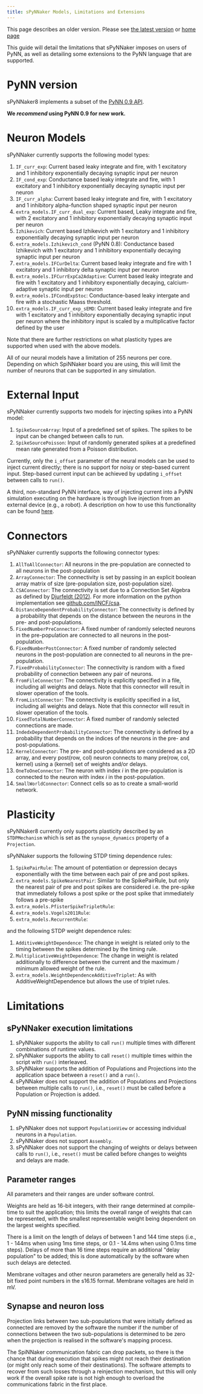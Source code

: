```yaml
---
title: sPyNNaker Models, Limitations and Extensions
---
```

This page describes an older version. 
Please see [the latest version](/latest/SPyNNakerModelsAndLimitations.html) or [home page](/)

This guide will detail the limitations that sPyNNaker imposes on users of PyNN, as well as detailing some extensions to the PyNN language that are supported.


# PyNN version

sPyNNaker8 implements a subset of the [PyNN 0.9 API](http://neuralensemble.org/docs/PyNN/0.9/api_reference.html).

**We _recommend_ using PyNN 0.9 for new work.**

# Neuron Models

sPyNNaker currently supports the following model types:

1. `IF_curr_exp`: Current based leaky integrate and fire, with 1 excitatory and 1 inhibitory exponentially decaying synaptic input per neuron
1. `IF_cond_exp`: Conductance based leaky integrate and fire, with 1 excitatory and 1 inhibitory exponentially decaying synaptic input per neuron
1. `IF_curr_alpha`: Current based leaky integrate and fire, with 1 excitatory and 1 inhibitory alpha-function shaped synaptic input per neuron
1. `extra_models.IF_curr_dual_exp`: Current based, Leaky integrate and fire, with 2 excitatory and 1 inhibitory exponentially decaying synaptic input per neuron
1. `Izhikevich`: Current based Izhikevich with 1 excitatory and 1 inhibitory exponentially decaying synaptic input per neuron
1. `extra_models.Izhikevich_cond` (PyNN 0.8): Conductance based Izhikevich with 1 excitatory and 1 inhibitory exponentially decaying synaptic input per neuron
1. `extra_models.IFCurDelta`: Current based leaky integrate and fire with 1 excitatory and 1 inhibitory delta synaptic input per neuron
1. `extra_models.IFCurrExpCa2Adaptive`: Current based leaky integrate and fire with 1 excitatory and 1 inhibitory exponentially decaying, calcium-adaptive synaptic input per neuron
1. `extra_models.IFCondExpStoc`: Conductance-based leaky intergate and fire with a stochastic Maass threshold.
1. `extra_models.IF_curr_exp_sEMD`: Current based leaky integrate and fire with 1 excitatory and 1 inhibitory exponentially decaying synaptic input per neuron where the inhibitory input is scaled by a multiplicative factor defined by the user

Note that there are further restrictions on what plasticity types are supported when used with the above models.

All of our neural models have a limitation of 255 neurons per core.  Depending on which SpiNNaker board you are using, this will limit the number of neurons that can be supported in any simulation.

# External Input

sPyNNaker currently supports two models for injecting spikes into a PyNN model:

1. `SpikeSourceArray`: Input of a predefined set of spikes.  The spikes to be input can be changed between calls to run.
1. `SpikeSourcePoisson`: Input of randomly generated spikes at a predefined mean rate generated from a Poisson distribution.

Currently, only the `i_offset` parameter of the neural models can be used to inject current directly; there is no support for noisy or step-based current input.  Step-based current input can be achieved by updating `i_offset` between calls to `run()`.

A third, non-standard PyNN interface, way of injecting current into a PyNN simulation executing on the hardware is through live injection from an external device (e.g., a robot). A description on how to use this functionality can be found [here](SimpleIO-LabManual.pdf).

# Connectors

sPyNNaker currently supports the following connector types:

1. `AllToAllConnector`: All neurons in the pre-population are connected to all neurons in the post-population
1. `ArrayConnector`: The connectivity is set by passing in an explicit boolean array matrix of size (pre-population size, post-population size).
1. `CSAConnector`: The connectivity is set due to a Connection Set Algebra as defined by [Djurfeldt (2012)](https://www.ncbi.nlm.nih.gov/pubmed/22437992).  For more information on the python implementation see [github.com/INCF/csa](https://github.com/INCF/csa).
1. `DistanceDependentProbabilityConnector`: The connectivity is defined by a probability that depends on the distance between the neurons in the pre- and post-populations.
1. `FixedNumberPreConnector`: A fixed number of randomly selected neurons in the pre-population are connected to all neurons in the post-population.
1. `FixedNumberPostConnector`: A fixed number of randomly selected neurons in the post-population are connected to all neurons in the pre-population.
1. `FixedProbabilityConnector`: The connectivity is random with a fixed probability of connection between any pair of neurons.
1. `FromFileConnector`: The connectivity is explicitly specified in a file, including all weights and delays.  Note that this connector will result in slower operation of the tools.
1. `FromListConnector`: The connectivity is explicitly specified in a list, including all weights and delays.  Note that this connector will result in slower operation of the tools.
1. `FixedTotalNumberConnector`: A fixed number of randomly selected connections are made.
1. `IndedxDependentProbabilityConnector`: The connectivity is defined by a probability that depends on the indices of the neurons in the pre- and post-populations.
1. `KernelConnector`: The pre- and post-populations are considered as a 2D array, and every post(row, col) neuron connects to many pre(row, col, kernel) using a (kernel) set of weights and/or delays.
1. `OneToOneConnector`: The neuron with index _i_ in the pre-population is connected to the neuron with index _i_ in the post-population.
1. `SmallWorldConnector`: Connect cells so as to create a small-world network.

# Plasticity

sPyNNaker8 currently only supports plasticity described by an `STDPMechanism` which is set as the `synapse_dynamics` property of a `Projection`.

sPyNNaker supports the following STDP timing dependence rules:

1. `SpikePairRule`: The amount of potentiation or depression decays exponentially with the time between each pair of pre and post spikes.
1. `extra_models.SpikeNearestPair`: Similar to the SpikePairRule, but only the nearest pair of pre and post spikes are considered i.e. the pre-spike that immediately follows a post spike or the post spike that immediately follows a pre-spike
1. `extra_models.PfisterSpikeTripletRule`:
1. `extra_models.Vogels2011Rule`:
1. `extra_models.RecurrentRule`:

and the following STDP weight dependence rules:

1. `AdditiveWeightDependence`: The change in weight is related only to the timing between the spikes determined by the timing rule.
1. `MultiplicativeWeightDependence`: The change in weight is related additionally to difference between the current and the maximum / minimum allowed weight of the rule.
1. `extra_models.WeightDependenceAdditiveTriplet`: As with AdditiveWeightDependence but allows the use of triplet rules.

# Limitations

## sPyNNaker execution limitations

1. sPyNNaker supports the ability to call `run()` multiple times with different combinations of runtime values.
1. sPyNNaker supports the ability to call `reset()` multiple times within the script with `run()` interleaved.
1. sPyNNaker supports the addition of Populations and Projections into the application space between a `reset()` and a `run()`.
1. sPyNNaker does not support the addition of Populations and Projections between multiple calls to `run()`, i.e., `reset()` must be called before a Population or Projection is added.

## PyNN missing functionality

1. sPyNNaker does not support `PopulationView` or accessing individual neurons in a `Population`.
1. sPyNNaker does not support `Assembly`.
1. sPyNNaker does not support the changing of weights or delays between calls to `run()`, i.e., `reset()` must be called before changes to weights and delays are made.

## Parameter ranges

All parameters and their ranges are under software control.

Weights are held as 16-bit integers, with their range determined at compile-time to suit the application; this limits the overall range of weights that can be represented, with the smallest representable weight being dependent on the largest weights specified.

There is a limit on the length of delays of between 1 and 144 time steps (i.e., 1 - 144ms when using 1ms time steps, or 0.1 - 14.4ms when using 0.1ms time steps).  Delays of more than 16 time steps require an additional "delay population" to be added; this is done automatically by the software when such delays are detected.

Membrane voltages and other neuron parameters are generally held as 32-bit fixed point numbers in the s16.15 format.  Membrane voltages are held in mV.

## Synapse and neuron loss

Projection links between two sub-populations that were initially defined as connected are removed by the software the number if the number of connections between the two sub-populations is determined to be zero when the projection is realised in
the software's mapping process.

The SpiNNaker communication fabric can drop packets, so there is the chance that during execution that spikes might not reach their destination (or might only reach some of their destinations).  The software attempts to recover from such losses through a reinjection mechanism, but this will only work if the overall spike rate is not high enough to overload the communications fabric in the first place.
